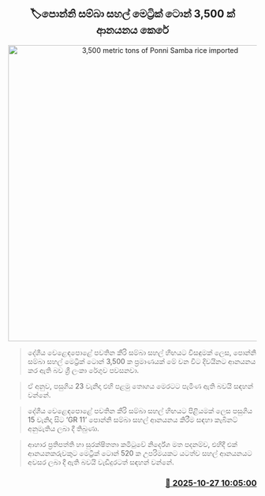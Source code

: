 <p align='center'><b><h2 align='center' title='3,500 metric tons of Ponni Samba rice imported'>🏷පොන්නි සම්බා සහල් මෙට්‍රික් ටොන් 3,500 ක් ආනයනය කෙරේ</h2></b></p>
<p align='center'><img src='https://helakuru.sgp1.cdn.digitaloceanspaces.com/esana/images/lib/ricenew[1].jpg' width='600' alt='3,500 metric tons of Ponni Samba rice imported'></p>

> දේශීය වෙළෙඳපොළේ පවතින කීරි සම්බා සහල් හිඟයට විසඳුමක් ලෙස, පොන්නි සම්බා සහල් මෙට්‍රික් ටොන් 3,500 ක ප්‍රමාණයක් මේ වන විට දිවයිනට ආනයනය කර ඇති බව ශ්‍රී ලංකා රේගුව පවසනවා.

> ඒ අනුව, පසුගිය 23 වැනිදා එහි පළමු තොගය මෙරටට පැමිණ ඇති බවයි සඳහන් වන්නේ.

> දේශීය වෙළෙඳපොළේ පවතින කීරි සම්බා සහල් හිඟයට පිළියමක් ලෙස පසුගිය 15 වැනිදා සිට ‘GR 11’ පොන්නි සම්බා සහල් ආනයනය කිරීම සඳහා කැබිනට් අනුමැතිය ලබා දී තිබුණා.

> ආහාර ප්‍රතිපත්ති හා සුරක්ෂිතතා කමිටුවේ නිර්දේශ මත පදනම්ව, එහිදී එක් ආනයනකරුවකුට මෙට්‍රික් ටොන් 520 ක උපරිමයකට යටත්ව සහල් ආනයනයට අවසර ලබා දී ඇති බවයි වැඩිදුරටත් සඳහන් වන්නේ.



<h3 align='right'><a href='https://www.helakuru.lk/esana/p/114815/'>📅 2025-10-27 10:05:00</a></h3>
